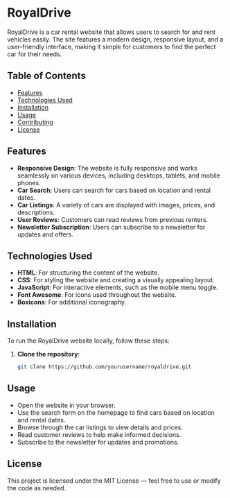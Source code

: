 # RoyalDrive

RoyalDrive is a car rental website that allows users to search for and rent vehicles easily. The site features a modern design, responsive layout, and a user-friendly interface, making it simple for customers to find the perfect car for their needs.

## Table of Contents

- [Features](#features)
- [Technologies Used](#technologies-used)
- [Installation](#installation)
- [Usage](#usage)
- [Contributing](#contributing)
- [License](#license)

## Features

- **Responsive Design**: The website is fully responsive and works seamlessly on various devices, including desktops, tablets, and mobile phones.
- **Car Search**: Users can search for cars based on location and rental dates.
- **Car Listings**: A variety of cars are displayed with images, prices, and descriptions.
- **User  Reviews**: Customers can read reviews from previous renters.
- **Newsletter Subscription**: Users can subscribe to a newsletter for updates and offers.

## Technologies Used

- **HTML**: For structuring the content of the website.
- **CSS**: For styling the website and creating a visually appealing layout.
- **JavaScript**: For interactive elements, such as the mobile menu toggle.
- **Font Awesome**: For icons used throughout the website.
- **Boxicons**: For additional iconography.

## Installation

To run the RoyalDrive website locally, follow these steps:

1. **Clone the repository**:
   ```bash
   git clone https://github.com/yourusername/royaldrive.git

## Usage

- Open the website in your browser.
- Use the search form on the homepage to find cars based on location and rental dates.
- Browse through the car listings to view details and prices.
- Read customer reviews to help make informed decisions.
- Subscribe to the newsletter for updates and promotions.

## License

This project is licensed under the MIT License — feel free to use or modify the code as needed.

   

